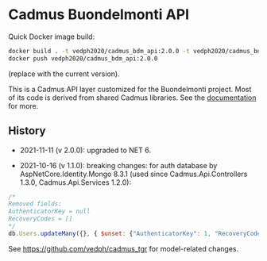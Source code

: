 # Cadmus Buondelmonti API

Quick Docker image build:

```bash
docker build . -t vedph2020/cadmus_bdm_api:2.0.0 -t vedph2020/cadmus_bdm_api:latest
docker push vedph2020/cadmus_bdm_api:2.0.0
```

(replace with the current version).

This is a Cadmus API layer customized for the Buondelmonti project. Most of its code is derived from shared Cadmus libraries. See the [documentation](https://github.com/vedph/cadmus_doc/blob/master/api/creating.md) for more.

## History

- 2021-11-11 (v 2.0.0): upgraded to NET 6.

- 2021-10-16 (v 1.1.0): breaking changes: for auth database by AspNetCore.Identity.Mongo 8.3.1 (used since Cadmus.Api.Controllers 1.3.0, Cadmus.Api.Services 1.2.0):

```js
/*
Removed fields:
AuthenticatorKey = null
RecoveryCodes = []
*/
db.Users.updateMany({}, { $unset: {"AuthenticatorKey": 1, "RecoveryCodes": 1} });
```

See <https://github.com/vedph/cadmus_tgr> for model-related changes.
